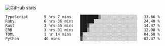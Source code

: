 ![GitHub stats](https://github-readme-stats.vercel.app/api?username=ksk001100&show_icons=true&theme=tokyonight)

<!--START_SECTION:waka-->

```text
TypeScript       9 hrs 7 mins    ████████▒░░░░░░░░░░░░░░░░   33.66 %
Ruby             6 hrs 36 mins   ██████░░░░░░░░░░░░░░░░░░░   24.40 %
Rust             3 hrs 55 mins   ███▓░░░░░░░░░░░░░░░░░░░░░   14.47 %
ERB              3 hrs 31 mins   ███▒░░░░░░░░░░░░░░░░░░░░░   12.98 %
TOML             1 hr 14 mins    █░░░░░░░░░░░░░░░░░░░░░░░░   04.58 %
Python           40 mins         ▓░░░░░░░░░░░░░░░░░░░░░░░░   02.47 %
```

<!--END_SECTION:waka-->

